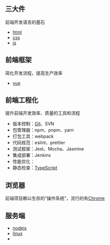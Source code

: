## 三大件

前端开发语言的基石

- [html](./document/html/README.md)
- [css](./document/css/README.md)
- [js](./document/js/README.md)

## 前端框架

简化开发流程，提高生产效率

- [vue](./document/vue/README.md)

## 前端工程化

提升前端开发效率、质量的工具和流程

- 版本控制：[Git](./document/git/README.md)、SVN
- 包管理器：npm、pnpm、yarn
- 打包工具：webpack
- 代码规范：eslint、prettier
- 测试框架：Jest、Mocha、Jasmine
- 集成部署：Jenkins
- 性能优化：
- 静态检查：[TypeScript](./document/ts/README.md)

## 浏览器

前端项目赖以生存的“操作系统”，流行的有[Chrome](./document/chrome/README.md)

## 服务端

- [nodejs](./document/nodejs/README.md)
- [linux](./document/linux/README.md)
-

